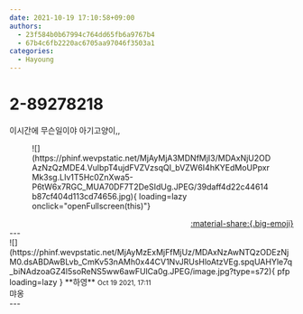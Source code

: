 ```yaml
---
date: 2021-10-19 17:10:58+09:00
authors:
  - 23f584b0b67994c764dd65fb6a9767b4
  - 67b4c6fb2220ac6705aa97046f3503a1
categories:
  - Hayoung
---
```


# 2-89278218

<div class="post-container" markdown="1">
<div class="content-container md-sidebar__scrollwrap" markdown="1">

이시간에 무슨일이야 아기고양이,,
<figure markdown="1">
![](https://phinf.wevpstatic.net/MjAyMjA3MDNfMjI3/MDAxNjU2ODAzNzQzMDE4.VulbpT4ujdFVZVzsqQI_bVZW6I4hKYEdMoUPpxrMk3sg.LIv1T5Hc0ZnXwa5-P6tW6x7RGC_MUA70DF7T2DeSIdUg.JPEG/39daff4d22c44614b87cf404d113cd74656.jpg){ loading=lazy onclick="openFullscreen(this)"}
</figure>


</div>
</div>

<div style="text-align: right;" markdown="1">
<a href="https://weverse.io/fromis9/fanpost/2-89278218" style="text-align: right;">:material-share:{.big-emoji}</a>
</div>
---

<div class="comments-container md-sidebar__scrollwrap" markdown="1">
<div class="comment" markdown="1">
<div class='id-container' markdown="1">
![](https://phinf.wevpstatic.net/MjAyMzExMjFfMjUz/MDAxNzAwNTQzODEzNjM0.dsABDAwBLvb_CmKv53nAMh0x44CV1NvJRUsHloAtzVEg.spqUAHYle7q_biNAdzoaGZ4l5soReNS5ww6awFUlCa0g.JPEG/image.jpg?type=s72){ pfp loading=lazy }
**<span class="artist">하영</span>** <small>Oct 19 2021, 17:11</small><br>
</div>
<div class='comment-body' markdown="1">
먀옹
</div>
</div>
</div>
---
